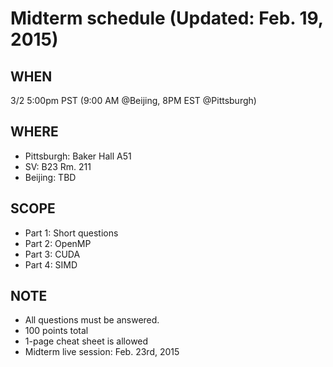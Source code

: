 # Midterm schedule (Updated: Feb. 19, 2015)

## WHEN

3/2 5:00pm PST (9:00 AM @Beijing, 8PM EST @Pittsburgh)

## WHERE

+ Pittsburgh: Baker Hall A51
+ SV: B23 Rm. 211
+ Beijing: TBD

## SCOPE

+ Part 1: Short questions
+ Part 2: OpenMP
+ Part 3: CUDA
+ Part 4: SIMD

## NOTE

+ All questions must be answered.
+ 100 points total
+ 1-page cheat sheet is allowed
+ Midterm live session: Feb. 23rd, 2015
